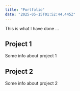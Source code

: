 ```yaml
---
title: "Portfolio"
date: "2025-05-15T01:52:44.445Z"
---
```



This is what I have done …


## Project 1

Some info about project 1


## Project 2

Some info about project 2

